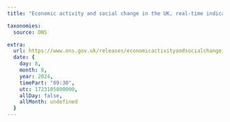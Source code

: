 ```yaml
---
title: "Economic activity and social change in the UK, real-time indicators: 8 August 2024"

taxonomies:
  source: ONS

extra:
  url: https://www.ons.gov.uk/releases/economicactivityandsocialchangeintheukrealtimeindicators8august2024
  date: {
    day: 8,
    month: 8,
    year: 2024,
    timePart: "09:30",
    utc: 1723105800000,
    allDay: false,
    allMonth: undefined
  }
---
```

